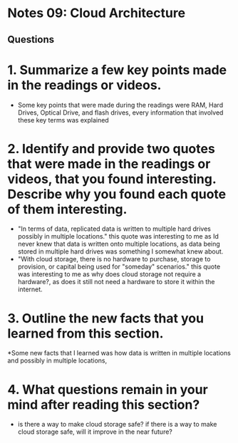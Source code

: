 # Notes 09: Cloud Architecture
## Questions
# 1. Summarize a few key points made in the readings or videos.
* Some key points that were made during the readings were RAM, Hard Drives, Optical Drive, and flash drives, every information that involved these key terms was explained
# 2. Identify and provide two quotes that were made in the readings or videos, that you found interesting. Describe why you found each quote of them interesting.
* "In terms of data, replicated data is written to multiple hard drives possibly in multiple locations." this quote was interesting to me as Id never knew that data is written onto multiple locations, as data being stored in multiple hard drives was something I somewhat knew about.
* "With cloud storage, there is no hardware to purchase, storage to provision, or capital being used for "someday" scenarios." this quote was interesting to me as why does cloud storage not require a hardware?, as does it still not need a hardware to store it within the internet.
# 3. Outline the new facts that you learned from this section.
*Some new facts that I learned was how data is written in multiple locations and possibly in multiple locations,
# 4. What questions remain in your mind after reading this section?
* is there a way to make cloud storage safe? if there is a way to make cloud storage safe, will it improve in the near future?

